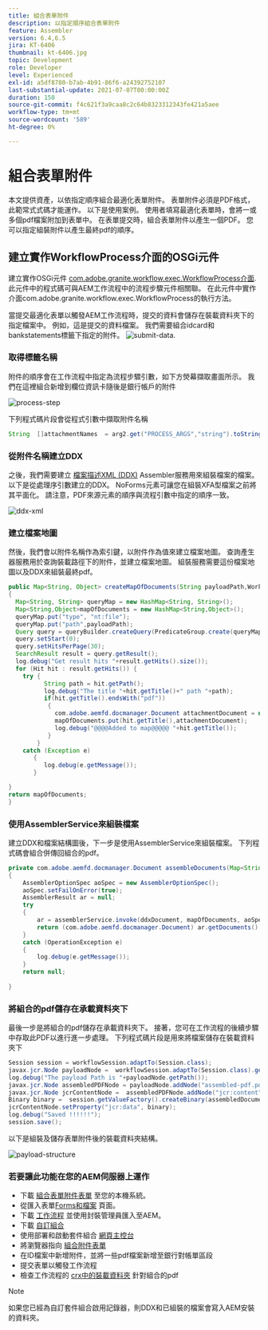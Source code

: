 ```yaml
---
title: 組合表單附件
description: 以指定順序組合表單附件
feature: Assembler
version: 6.4,6.5
jira: KT-6406
thumbnail: kt-6406.jpg
topic: Development
role: Developer
level: Experienced
exl-id: a5df8780-b7ab-4b91-86f6-a24392752107
last-substantial-update: 2021-07-07T00:00:00Z
duration: 150
source-git-commit: f4c621f3a9caa8c2c64b8323312343fe421a5aee
workflow-type: tm+mt
source-wordcount: '589'
ht-degree: 0%

---
```


# 組合表單附件

本文提供資產，以依指定順序組合最適化表單附件。 表單附件必須是PDF格式，此範常式式碼才能運作。 以下是使用案例。
使用者填寫最適化表單時，會將一或多個pdf檔案附加到表單中。
在表單提交時，組合表單附件以產生一個PDF。 您可以指定組裝附件以產生最終pdf的順序。

## 建立實作WorkflowProcess介面的OSGi元件

建立實作OSGi元件 [com.adobe.granite.workflow.exec.WorkflowProcess介面](https://helpx.adobe.com/experience-manager/6-5/sites/developing/using/reference-materials/javadoc/com/adobe/granite/workflow/exec/WorkflowProcess.html). 此元件中的程式碼可與AEM工作流程中的流程步驟元件相關聯。 在此元件中實作介面com.adobe.granite.workflow.exec.WorkflowProcess的執行方法。

當提交最適化表單以觸發AEM工作流程時，提交的資料會儲存在裝載資料夾下的指定檔案中。 例如，這是提交的資料檔案。 我們需要組合idcard和bankstatements標籤下指定的附件。
![submit-data](assets/submitted-data.JPG).

### 取得標籤名稱

附件的順序會在工作流程中指定為流程步驟引數，如下方熒幕擷取畫面所示。 我們在這裡組合新增到欄位資訊卡隨後是銀行帳戶的附件

![process-step](assets/process-step.JPG)

下列程式碼片段會從程式引數中擷取附件名稱

```java
String  []attachmentNames  = arg2.get("PROCESS_ARGS","string").toString().split(",");
```

### 從附件名稱建立DDX

之後，我們需要建立 [檔案描述XML (DDX)](https://helpx.adobe.com/pdf/aem-forms/6-2/ddxRef.pdf) Assembler服務用來組裝檔案的檔案。 以下是從處理序引數建立的DDX。 NoForms元素可讓您在組裝XFA型檔案之前將其平面化。 請注意，PDF來源元素的順序與流程引數中指定的順序一致。

![ddx-xml](assets/ddx.PNG)

### 建立檔案地圖

然後，我們會以附件名稱作為索引鍵，以附件作為值來建立檔案地圖。 查詢產生器服務用於查詢裝載路徑下的附件，並建立檔案地圖。 組裝服務需要這份檔案地圖以及DDX來組裝最終pdf。

```java
public Map<String, Object> createMapOfDocuments(String payloadPath,WorkflowSession workflowSession )
{
  Map<String, String> queryMap = new HashMap<String, String>();
  Map<String,Object>mapOfDocuments = new HashMap<String,Object>();
  queryMap.put("type", "nt:file");
  queryMap.put("path",payloadPath);
  Query query = queryBuilder.createQuery(PredicateGroup.create(queryMap),workflowSession.adaptTo(Session.class));
  query.setStart(0);
  query.setHitsPerPage(30);
  SearchResult result = query.getResult();
  log.debug("Get result hits "+result.getHits().size());
  for (Hit hit : result.getHits()) {
    try {
          String path = hit.getPath();
          log.debug("The title "+hit.getTitle()+" path "+path);
          if(hit.getTitle().endsWith("pdf"))
           {
             com.adobe.aemfd.docmanager.Document attachmentDocument = new com.adobe.aemfd.docmanager.Document(path);
             mapOfDocuments.put(hit.getTitle(),attachmentDocument);
             log.debug("@@@@Added to map@@@@@ "+hit.getTitle());
           }
        }
    catch (Exception e)
       {
          log.debug(e.getMessage());
       }

}
return mapOfDocuments;
}
```

### 使用AssemblerService來組裝檔案

建立DDX和檔案結構圖後，下一步是使用AssemblerService來組裝檔案。
下列程式碼會組合併傳回組合的pdf。

```java
private com.adobe.aemfd.docmanager.Document assembleDocuments(Map<String, Object> mapOfDocuments, com.adobe.aemfd.docmanager.Document ddxDocument)
{
    AssemblerOptionSpec aoSpec = new AssemblerOptionSpec();
    aoSpec.setFailOnError(true);
    AssemblerResult ar = null;
    try
    {
        ar = assemblerService.invoke(ddxDocument, mapOfDocuments, aoSpec);
        return (com.adobe.aemfd.docmanager.Document) ar.getDocuments().get("GeneratedDocument.pdf");
    }
    catch (OperationException e)
    {
        log.debug(e.getMessage());
    }
    return null;
    
}
```

### 將組合的pdf儲存在承載資料夾下

最後一步是將組合的pdf儲存在承載資料夾下。 接著，您可在工作流程的後續步驟中存取此PDF以進行進一步處理。
下列程式碼片段是用來將檔案儲存在裝載資料夾下

```java
Session session = workflowSession.adaptTo(Session.class);
javax.jcr.Node payloadNode =  workflowSession.adaptTo(Session.class).getNode(workItem.getWorkflowData().getPayload().toString());
log.debug("The payload Path is "+payloadNode.getPath());
javax.jcr.Node assembledPDFNode = payloadNode.addNode("assembled-pdf.pdf", "nt:file"); 
javax.jcr.Node jcrContentNode =  assembledPDFNode.addNode("jcr:content", "nt:resource");
Binary binary =  session.getValueFactory().createBinary(assembledDocument.getInputStream());
jcrContentNode.setProperty("jcr:data", binary);
log.debug("Saved !!!!!!"); 
session.save();
```

以下是組裝及儲存表單附件後的裝載資料夾結構。

![payload-structure](assets/payload-structure.JPG)

### 若要讓此功能在您的AEM伺服器上運作

* 下載 [組合表單附件表單](assets/assemble-form-attachments-af.zip) 至您的本機系統。
* 從匯入表單[Forms和檔案](http://localhost:4502/aem/forms.html/content/dam/formsanddocuments) 頁面。
* 下載 [工作流程](assets/assemble-form-attachments.zip) 並使用封裝管理員匯入至AEM。
* 下載 [自訂組合](assets/assembletaskattachments.assembletaskattachments.core-1.0-SNAPSHOT.jar)
* 使用部署和啟動套件組合 [網頁主控台](http://localhost:4502/system/console/bundles)
* 將瀏覽器指向 [組合附件表單](http://localhost:4502/content/dam/formsanddocuments/assembleattachments/jcr:content?wcmmode=disabled)
* 在ID檔案中新增附件，並將一些pdf檔案新增至銀行對帳單區段
* 提交表單以觸發工作流程
* 檢查工作流程的 [crx中的裝載資料夾](http://localhost:4502/crx/de/index.jsp#/var/fd/dashboard/payload) 針對組合的pdf

>[!NOTE]
> 如果您已經為自訂套件組合啟用記錄器，則DDX和已組裝的檔案會寫入AEM安裝的資料夾。
